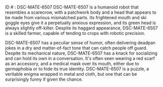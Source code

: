 ID # : DSC-MATE-6507
DSC-MATE-6507 is a humanoid robot that resembles a scarecrow, with a patchwork body and a head that appears to be made from various mismatched parts. Its frightened mouth and ski goggle eyes give it a perpetually anxious expression, and its green head is always slightly off-kilter. Despite its haggard appearance, DSC-MATE-6507 is a skilled farmer, capable of tending to crops with robotic precision.

DSC-MATE-6507 has a peculiar sense of humor, often delivering deadpan jokes in a dry and matter-of-fact tone that can catch people off guard. Despite its mechanical nature, DSC-MATE-6507 has a knack for socializing and can hold its own in a conversation. It's often seen wearing a red scarf as an accessory, and a medical mask over its mouth, either due to germaphobia or to hide its true identity. DSC-MATE-6507 is a puzzle, a veritable enigma wrapped in metal and cloth, but one that can be surprisingly funny if given the chance.